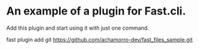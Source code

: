 # An example of a plugin for Fast.cli.

Add this plugin and start using it with just one command.

fast plugin add git https://github.com/achamorro-dev/fast_files_sample.git
